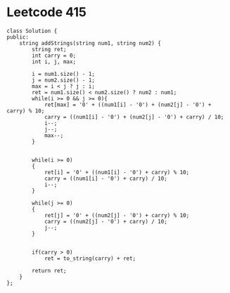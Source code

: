# Leetcode 415
    class Solution {
    public:
        string addStrings(string num1, string num2) {
            string ret;
            int carry = 0;
            int i, j, max;

            i = num1.size() - 1;
            j = num2.size() - 1;
            max = i < j ? j : i;
            ret = num1.size() < num2.size() ? num2 : num1;
            while(i >= 0 && j >= 0){
                ret[max] = '0' + ((num1[i] - '0') + (num2[j] - '0') + carry) % 10;
                carry = ((num1[i] - '0') + (num2[j] - '0') + carry) / 10;
                i--;
                j--;
                max--;
            }


            while(i >= 0)
            {
                ret[i] = '0' + ((num1[i] - '0') + carry) % 10;
                carry = ((num1[i] - '0') + carry) / 10;     
                i--;
            }

            while(j >= 0)
            {
                ret[j] = '0' + ((num2[j] - '0') + carry) % 10;
                carry = ((num2[j] - '0') + carry) / 10;    
                j--;
            }


            if(carry > 0)
                ret = to_string(carry) + ret;

            return ret;
        }
    };
